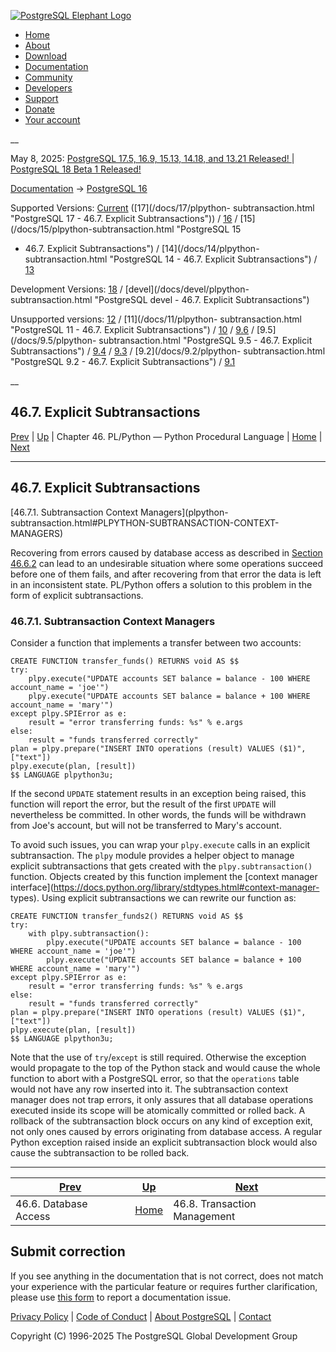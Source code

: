 [ ![PostgreSQL Elephant Logo](/media/img/about/press/elephant.png) ](/)

  * [Home](/ "Home")
  * [About](/about/ "About")
  * [Download](/download/ "Download")
  * [Documentation](/docs/ "Documentation")
  * [Community](/community/ "Community")
  * [Developers](/developer/ "Developers")
  * [Support](/support/ "Support")
  * [Donate](/about/donate/ "Donate")
  * [Your account](/account/ "Your account")

__

May 8, 2025: [ PostgreSQL 17.5, 16.9, 15.13, 14.18, and 13.21 Released! ](/about/news/postgresql-175-169-1513-1418-and-1321-released-3072/) | [ PostgreSQL 18 Beta 1 Released! ](/about/news/postgresql-18-beta-1-released-3070/)

[Documentation](/docs/ "Documentation") -> [PostgreSQL
16](/docs/16/index.html)

Supported Versions: [Current](/docs/current/plpython-subtransaction.html
"PostgreSQL 17 - 46.7. Explicit Subtransactions") ([17](/docs/17/plpython-
subtransaction.html "PostgreSQL 17 - 46.7. Explicit Subtransactions")) /
[16](/docs/16/plpython-subtransaction.html "PostgreSQL 16 - 46.7. Explicit
Subtransactions") / [15](/docs/15/plpython-subtransaction.html "PostgreSQL 15
- 46.7. Explicit Subtransactions") / [14](/docs/14/plpython-
subtransaction.html "PostgreSQL 14 - 46.7. Explicit Subtransactions") /
[13](/docs/13/plpython-subtransaction.html "PostgreSQL 13 - 46.7. Explicit
Subtransactions")

Development Versions: [18](/docs/18/plpython-subtransaction.html "PostgreSQL
18 - 46.7. Explicit Subtransactions") / [devel](/docs/devel/plpython-
subtransaction.html "PostgreSQL devel - 46.7. Explicit Subtransactions")

Unsupported versions: [12](/docs/12/plpython-subtransaction.html "PostgreSQL
12 - 46.7. Explicit Subtransactions") / [11](/docs/11/plpython-
subtransaction.html "PostgreSQL 11 - 46.7. Explicit Subtransactions") /
[10](/docs/10/plpython-subtransaction.html "PostgreSQL 10 - 46.7. Explicit
Subtransactions") / [9.6](/docs/9.6/plpython-subtransaction.html "PostgreSQL
9.6 - 46.7. Explicit Subtransactions") / [9.5](/docs/9.5/plpython-
subtransaction.html "PostgreSQL 9.5 - 46.7. Explicit Subtransactions") /
[9.4](/docs/9.4/plpython-subtransaction.html "PostgreSQL 9.4 - 46.7. Explicit
Subtransactions") / [9.3](/docs/9.3/plpython-subtransaction.html "PostgreSQL
9.3 - 46.7. Explicit Subtransactions") / [9.2](/docs/9.2/plpython-
subtransaction.html "PostgreSQL 9.2 - 46.7. Explicit Subtransactions") /
[9.1](/docs/9.1/plpython-subtransaction.html "PostgreSQL 9.1 - 46.7. Explicit
Subtransactions")

__

46.7. Explicit Subtransactions  
---  
[Prev](plpython-database.html "46.6. Database Access")  | [Up](plpython.html "Chapter 46. PL/Python — Python Procedural Language") | Chapter 46. PL/Python — Python Procedural Language | [Home](index.html "PostgreSQL 16.9 Documentation") |  [Next](plpython-transactions.html "46.8. Transaction Management")  
  
* * *

## 46.7. Explicit Subtransactions #

[46.7.1. Subtransaction Context Managers](plpython-
subtransaction.html#PLPYTHON-SUBTRANSACTION-CONTEXT-MANAGERS)

Recovering from errors caused by database access as described in [Section
46.6.2](plpython-database.html#PLPYTHON-TRAPPING "46.6.2. Trapping Errors")
can lead to an undesirable situation where some operations succeed before one
of them fails, and after recovering from that error the data is left in an
inconsistent state. PL/Python offers a solution to this problem in the form of
explicit subtransactions.

### 46.7.1. Subtransaction Context Managers #

Consider a function that implements a transfer between two accounts:

    
    
    CREATE FUNCTION transfer_funds() RETURNS void AS $$
    try:
        plpy.execute("UPDATE accounts SET balance = balance - 100 WHERE account_name = 'joe'")
        plpy.execute("UPDATE accounts SET balance = balance + 100 WHERE account_name = 'mary'")
    except plpy.SPIError as e:
        result = "error transferring funds: %s" % e.args
    else:
        result = "funds transferred correctly"
    plan = plpy.prepare("INSERT INTO operations (result) VALUES ($1)", ["text"])
    plpy.execute(plan, [result])
    $$ LANGUAGE plpython3u;
    

If the second `UPDATE` statement results in an exception being raised, this
function will report the error, but the result of the first `UPDATE` will
nevertheless be committed. In other words, the funds will be withdrawn from
Joe's account, but will not be transferred to Mary's account.

To avoid such issues, you can wrap your `plpy.execute` calls in an explicit
subtransaction. The `plpy` module provides a helper object to manage explicit
subtransactions that gets created with the `plpy.subtransaction()` function.
Objects created by this function implement the [context manager
interface](https://docs.python.org/library/stdtypes.html#context-manager-
types). Using explicit subtransactions we can rewrite our function as:

    
    
    CREATE FUNCTION transfer_funds2() RETURNS void AS $$
    try:
        with plpy.subtransaction():
            plpy.execute("UPDATE accounts SET balance = balance - 100 WHERE account_name = 'joe'")
            plpy.execute("UPDATE accounts SET balance = balance + 100 WHERE account_name = 'mary'")
    except plpy.SPIError as e:
        result = "error transferring funds: %s" % e.args
    else:
        result = "funds transferred correctly"
    plan = plpy.prepare("INSERT INTO operations (result) VALUES ($1)", ["text"])
    plpy.execute(plan, [result])
    $$ LANGUAGE plpython3u;
    

Note that the use of `try`/`except` is still required. Otherwise the exception
would propagate to the top of the Python stack and would cause the whole
function to abort with a PostgreSQL error, so that the `operations` table
would not have any row inserted into it. The subtransaction context manager
does not trap errors, it only assures that all database operations executed
inside its scope will be atomically committed or rolled back. A rollback of
the subtransaction block occurs on any kind of exception exit, not only ones
caused by errors originating from database access. A regular Python exception
raised inside an explicit subtransaction block would also cause the
subtransaction to be rolled back.

* * *

[Prev](plpython-database.html "46.6. Database Access")  | [Up](plpython.html "Chapter 46. PL/Python — Python Procedural Language") |  [Next](plpython-transactions.html "46.8. Transaction Management")  
---|---|---  
46.6. Database Access  | [Home](index.html "PostgreSQL 16.9 Documentation") |  46.8. Transaction Management  
  
## Submit correction

If you see anything in the documentation that is not correct, does not match
your experience with the particular feature or requires further clarification,
please use [this form](/account/comments/new/16/plpython-subtransaction.html/)
to report a documentation issue.

[Privacy Policy](/about/privacypolicy) | [Code of Conduct](/about/policies/coc/) | [About PostgreSQL](/about/) | [Contact](/about/contact/)  

Copyright (C) 1996-2025 The PostgreSQL Global Development Group

